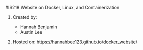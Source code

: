 #IS218 Website on Docker, Linux, and Containerization

1. Created by:
    * Hannah Benjamin
    * Austin Lee
    
2. Hosted on: https://hannahbee123.github.io/docker_website/